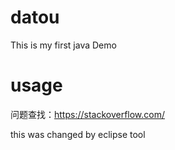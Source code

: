 # datou

This is my first java Demo




# usage
 问题查找：https://stackoverflow.com/
 
 this was changed by eclipse tool

